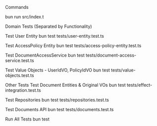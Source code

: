 Commands

bun run src/index.t


Domain Tests (Separated by Functionality)

Test User Entity 
bun test tests/user-entity.test.ts

Test AccessPolicy Entity 
bun test tests/access-policy-entity.test.ts

Test DocumentAccessService 
bun test tests/document-access-service.test.ts

Test Value Objects - UserIdVO, PolicyIdVO 
bun test tests/value-objects.test.ts


Other Tests
Test Document Entities & Original VOs
bun test tests/effect-integration.test.ts

Test Repositories
bun test tests/repositories.test.ts

Test Documents API
bun test tests/documents.test.ts


Run All Tests
bun test




